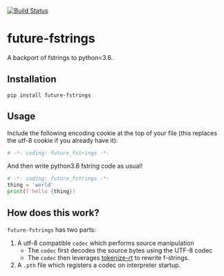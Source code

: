 [![Build Status](https://travis-ci.org/asottile/future-fstrings.svg?branch=master)](https://travis-ci.org/asottile/future-fstrings)

future-fstrings
===============

A backport of fstrings to python<3.6.


## Installation

`pip install future-fstrings`


## Usage

Include the following encoding cookie at the top of your file (this replaces
the utf-8 cookie if you already have it):

```python
# -*- coding: future_fstrings -*-
```

And then write python3.6 fstring code as usual!

```python
# -*- coding: future_fstrings -*-
thing = 'world'
print(f'hello {thing})
```


## How does this work?

`future-fstrings` has two parts:

1. A utf-8 compatible `codec` which performs source manipulation
    - The `codec` first decodes the source bytes using the UTF-8 codec
    - The `codec` then leverages
      [tokenize-rt](https://github.com/asottile/tokenize-rt) to rewrite
      f-strings.
2. A `.pth` file which registers a codec on interpreter startup.
